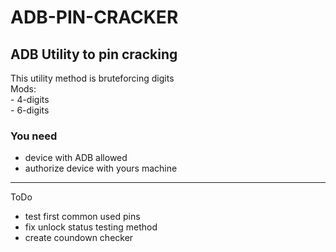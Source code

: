 # ADB-PIN-CRACKER
## ADB Utility to pin cracking
  
This utility method is bruteforcing digits  
  Mods:  
       - 4-digits  
       - 6-digits  
  
### You need  
 - device with ADB allowed  
 - authorize device with yours machine  

---
ToDo
  - test first common used pins
  - fix unlock status testing method
  - create coundown checker
